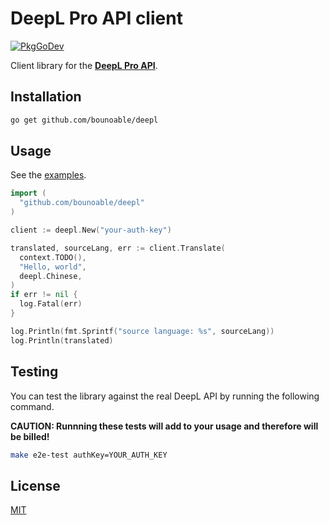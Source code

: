 # DeepL Pro API client

[![PkgGoDev](https://pkg.go.dev/badge/github.com/bounoable/deepl)](https://pkg.go.dev/github.com/bounoable/deepl)

Client library for the [**DeepL Pro API**](https://deepl.com).

## Installation

```sh
go get github.com/bounoable/deepl
```

## Usage

See the [examples](./example_test.go).

```go
import (
  "github.com/bounoable/deepl"
)

client := deepl.New("your-auth-key")

translated, sourceLang, err := client.Translate(
  context.TODO(),
  "Hello, world",
  deepl.Chinese,
)
if err != nil {
  log.Fatal(err)
}

log.Println(fmt.Sprintf("source language: %s", sourceLang))
log.Println(translated)
```

## Testing

You can test the library against the real DeepL API by running the following command.

**CAUTION: Runnning these tests will add to your usage and therefore will be billed!**

```sh
make e2e-test authKey=YOUR_AUTH_KEY
```

## License

[MIT](./LICENSE)
